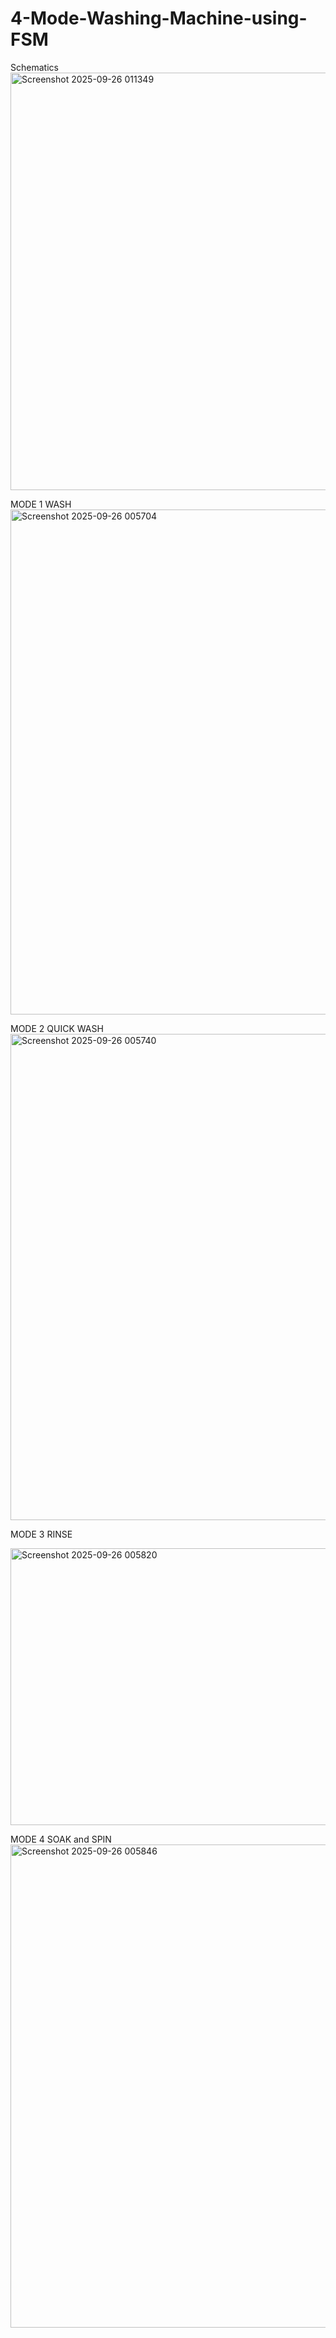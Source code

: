 # 4-Mode-Washing-Machine-using-FSM
Schematics
<img width="1561" height="668" alt="Screenshot 2025-09-26 011349" src="https://github.com/user-attachments/assets/1be3e7c6-35a6-4da7-8b44-411c2bdb61d6" />

MODE 1 WASH
<img width="1546" height="808" alt="Screenshot 2025-09-26 005704" src="https://github.com/user-attachments/assets/18e7337d-a5ec-44b2-92b1-c1eaa1e88bf5" />

MODE 2 QUICK WASH
<img width="1493" height="778" alt="Screenshot 2025-09-26 005740" src="https://github.com/user-attachments/assets/f18ff88b-4c16-46a9-bc30-c404b660abf1" />

MODE 3 RINSE

<img width="813" height="443" alt="Screenshot 2025-09-26 005820" src="https://github.com/user-attachments/assets/4a7bd5a5-8fc6-4c45-acb4-74abbfaeef1b" />

MODE 4 SOAK and SPIN
<img width="1534" height="773" alt="Screenshot 2025-09-26 005846" src="https://github.com/user-attachments/assets/05778447-e466-49dc-abe4-f21310a22bf0" />
